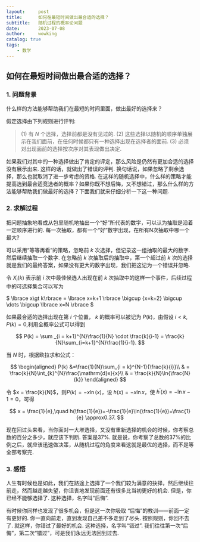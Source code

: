 ```yaml
---
layout:     post
title:      如何在最短时间做出最合适的选择？
subtitle:   随机过程的概率论问题
date:       2023-07-08
author:     wowking
catalog: true
tags:
    - 数学
---
```


## 如何在最短时间做出最合适的选择？
### 1. 问题背景
什么样的方法能够帮助我们在最短的时间里面，做出最好的选择来？

假定选择由下列规则进行评判: 

> (1) 有 $N$ 个选择，选择前都是没有见过的.
> (2) 这些选择以随机的顺序单独展示在我们面前，在任何时候都只有一种选择出现在选择者的面前.
> (3) 必须对出现面前的选择按次序对其表现做出决定.

如果我们对其中的一种选择做出了肯定的评定，那么风险是仍然有更加合适的选择没有展示出来. 这样的话，就做出了错误的评判. 换句话说，如果忽略了剩余选择，那么也就取消了进一步考虑的资格. 在这样的随机选择中，什么样的策略才能提高选到最合适竞选者的概率？如果你既不想后悔，又不想错过，那么什么样的方法能够帮助我们做最好的选择？下面我们就来仔细分析一下这一种问题. 

### 2. 求解过程
把问题抽象地看成从包里随机地抽出一个“好”所代表的数字，可以认为抽取是沿着一定顺序进行的. 每一次抽取，都有一个“好”数字出现，在所有N次抽取中哪一个最大? 

可以采用“等等再看”的策略，忽略前 $k$ 次选择，但记录这一组抽取的最大的数字. 然后继续抽取一个数字. 在忽略前 $k$ 次抽取后的抽取中，第一个超过前 $k$ 次的选择就是我们的最终答案，如果没有更大的数字出现，我们把这记为一个错误并忽略. 

令 $X_{i}(k)$ 表示前 $i$ 次中最佳候选人出现在前 $k$ 次抽取中的这样一个事件，后续过程中的可选择集合可以写为

$
\lbrace x\gt k\rbrace = \lbrace x=k+1 \rbrace \bigcup \{x=k+2\} \bigcup \dots \bigcup \lbrace x=N \rbrace
$

如果最合适的选择出现在第 $i$ 个位置， $k$ 的概率可以被记为 $P(k)$，由假设 $i<k,P(k)=0$,利用全概率公式可以得到

$$
P(k) = \sum _{i = k+1}^{N}\frac{1}{N} \cdot \frac{k}{i-1} = \frac{k}{N}\sum_{i=k+1}^{N}\frac{1}{i-1}.
$$

当 $N$ 时，根据欧拉求和公式：

$$
\begin{aligned}
    P(k) &=\frac{1}{N}\sum_{i = k}^{N-1}{\frac{k}{i}}\\ 
    & = \frac{k}{N}\int_{k}^{N}\frac{\mathrm{d}x}{x}\\
    & = \frac{k}{N}\ln{\frac{N}{k}}
\end{aligned}
$$

令 $x = \frac{k}{N}$，则$P(k)=-x\ln(x)$，设 $h(x)=-x\ln x$，使 $h^{\prime}(x)=-\ln x - 1 =0$，可得

$$
x = \frac{1}{e},\quad h(\frac{1}{e})=-\frac{1}{e}\ln(\frac{1}{e})=\frac{1}{e} \approx0.37.
$$

现在回过头来看，当你面对一大堆选择，又没有重新选择的机会的时候，你考察总数的百分之多少，就应该下判断. 答案是37%. 就是说，你考察了总数的37%的比例之后，就应该迅速做决策，从随机过程的角度来看这就是最优的选择，而不是等全部考察完. 

### 3. 感悟
人生有时候也是如此，我们在路途上选择了一个我们较为满意的抉择，然后继续往前走，然而越走越失望，你沮丧地发现前面还有很多比当初更好的机会. 但是，你已经不能够选择了. 这种选择，名字叫“后悔”. 

有时候你同样也发现了很多机会，但是这一次你吸取 “后悔”的教训——前面一定有更好的. 你一直向前走，直到发现自己差不多走到了尽头. 按照规则，你回不去了. 就这样，你错过了最好的机会. 这种选择，名字叫“错过”. 我们往往第一次“后悔”，第二次“错过”，可是我们永远无法回到过去. 
